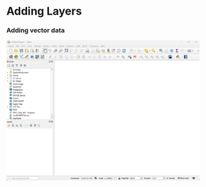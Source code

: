# Adding Layers

### Adding vector data

![](https://github.com/kjvmartinez/qgis-pancake/blob/master/gifs/01%20protected%20areas.gif)
